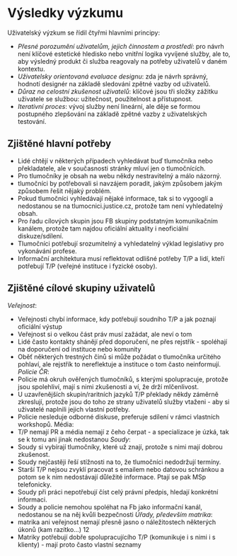 # Výsledky výzkumu

Uživatelský výzkum se řídil čtyřmi hlavními principy:
- _Přesné porozumění uživatelům, jejich činnostem a prostředí_: pro návrh není klíčové estetické hledisko nebo vnitřní logika vyvíjené služby, ale to, aby výsledný produkt či služba reagovaly na potřeby uživatelů v daném kontextu.
- _Uživatelsky orientovaná evaluace designu_: zda je návrh správný, hodnotí designér na základě sledování zpětné vazby od uživatelů.
- _Důraz na celostní zkušenost uživatelů_: klíčové jsou tři složky zážitku uživatele se službou: užitečnost, použitelnost a přístupnost.
- _Iterativní proces_: vývoj služby není lineární, ale děje se formou postupného zlepšování na základě zpětné vazby z uživatelských testování.

## Zjištěné hlavní potřeby
- Lidé chtějí v některých případech vyhledávat buď tlumočníka nebo překladatele, ale v současnosti stránky mluví jen o tlumočnících.
- Pro tlumočníky je obsah na webu někdy nestravitelný a málo názorný.
- tlumočníci by potřebovali si navzájem poradit, jakým způsobem jakým způsobem řešit nějaký
problém.
- Pokud tlumočníci vyhledávají nějaké informace, tak si to vygooglí a nedostanou se na
tlumocnici.justice.cz, protože tam není vyhledatelný obsah.
- Pro řadu cílových skupin jsou FB skupiny podstatným komunikačním kanálem, protože tam
najdou oficiální aktuality i neoficiální diskuze/sdílení.
- Tlumočníci potřebují srozumitelný a vyhledatelný výklad legislativy pro vykonávání profese.
- Informační architektura musí reflektovat odlišné potřeby T/P a lidí, kteří potřebují T/P
(veřejné instituce i fyzické osoby).


## Zjištěné cílové skupiny uživatelů

*Veřejnost*:
- Veřejnosti chybí informace, kdy potřebují soudního T/P a jak poznají oficiální výstup
- Veřejnost si o velkou část práv musí zažádat, ale neví o tom
- Lidé často kontakty shánějí před doporučení, ne přes rejstřík - spoléhají na doporučení od instituce nebo komunity
- Oběť některých trestných činů si může požádat o tlumočníka určitého pohlaví, ale rejstřík to
nereflektuje a instituce o tom často neinformují.
*Policie ČR*:
- Policie má okruh ověřených tlumočníků, s kterými spolupracuje, protože jsou spolehliví, mají s nimi zkušenosti a ví, že drží mlčenlivost.
- U uzavřenějších skupin/raritních jazyků T/P překlady někdy záměrně zkreslují, protože jsou do toho ze strany uživatelů služby vtaženi - aby si uživatelé naplnili jejich vlastní potřeby.
- Policie nesleduje odborné diskuse, preferuje sdílení v rámci vlastních workshopů. Média:
- T/P nemají PR a média nemají z čeho čerpat - a specializace je úzká, tak se k tomu ani jinak nedostanou
*Soudy*:
- Soudy si vybírají tlumočníky, které už znají, protože s nimi mají dobrou zkušenost.
- Soudy nejčastěji řeší stížnosti na to, že tlumočníci nedodržují termíny.
- Starší T/P nejsou zvyklí pracovat s emailem nebo datovou schránkou a potom se k nim
nedostávají důležité informace. Ptají se pak MSp telefonicky.
- Soudy při práci nepotřebují číst celý právní předpis, hledají konkrétní informaci.
- Soudy a policie nemohou spoléhat na Fb jako informační kanál, nedostanou se na něj kvůli
bezpečnosti
*Úřady, především matrika*:
- matrika ani veřejnost nemají přesně jasno o náležitostech některých úkonů (kam razítko...) 12
- Matriky potřebují dobře spolupracujícího T/P (komunikuje i s nimi i s klienty) - mají proto často vlastní seznamy